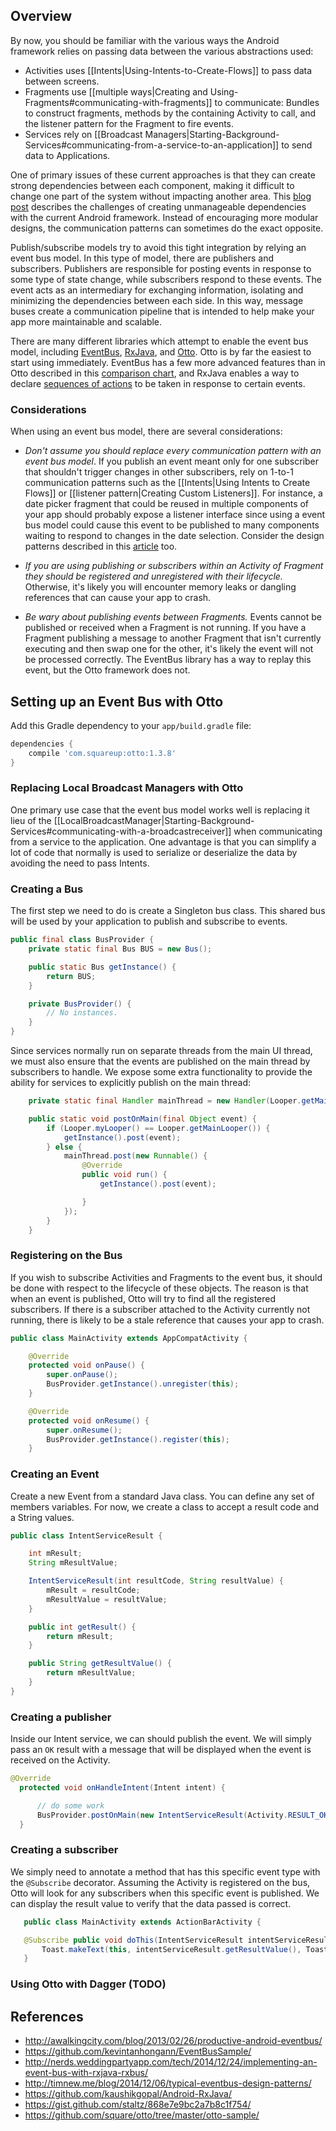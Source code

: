 ## Overview

By now, you should be familiar with the various ways the Android framework relies on passing data between the various abstractions used:

 * Activities uses [[Intents|Using-Intents-to-Create-Flows]] to pass data between screens.
 * Fragments use [[multiple ways|Creating and Using-Fragments#communicating-with-fragments]] to communicate: Bundles to construct fragments, methods by the containing Activity to call, and the listener pattern for the Fragment to fire events.
 * Services rely on [[Broadcast Managers|Starting-Background-Services#communicating-from-a-service-to-an-application]] to send data to Applications.

One of primary issues of these current approaches is that they can create strong dependencies between each component, making it difficult to change one part of the system without impacting another area.  This [blog post](https://corner.squareup.com/2012/07/otto.html) describes the challenges of creating unmanageable dependencies with the current Android framework.  Instead of encouraging more modular designs, the communication patterns can sometimes do the exact opposite.

Publish/subscribe models try to avoid this tight integration by relying an event bus model.  In this type of model, there are publishers and subscribers.  Publishers are responsible for posting events in response to some type of state change, while subscribers respond to these events.  The event acts as an intermediary for exchanging information, isolating and minimizing the dependencies between each side.  In this way, message buses create a communication pipeline that is intended to help make your app more maintainable and scalable.

There are many different libraries which attempt to enable the event bus model, including [EventBus](https://github.com/greenrobot/EventBus), [RxJava](https://github.com/ReactiveX/RxJava), and [Otto](https://github.com/square/otto).   Otto is by far the easiest to start using immediately.  EventBus has a few more advanced features than in Otto described in this [comparison chart](http://timnew.me/blog/2014/09/14/otto-and-android-annotations-compatibility-issue-analysis/), and RxJava enables
a way to declare [sequences of actions](http://www.infoq.com/news/2014/11/android-rxjava-at-soundcloud) to be taken in response to certain events.  

### Considerations

When using an event bus model, there are several considerations:
  * *Don't assume you should replace every communication pattern with an event bus model*.  If you publish an event meant only for one subscriber that shouldn't trigger changes in other subscribers, rely on 1-to-1 communication patterns such as the [[Intents|Using Intents to Create Flows]] or [[listener pattern|Creating Custom Listeners]].  For instance, a date picker fragment that could be reused in multiple components of your app should probably expose a listener interface since using a event bus model could cause this event to be published to many components waiting to respond to changes in the date selection.    Consider the design patterns described in this [article](http://timnew.me/blog/2014/12/06/typical-eventbus-design-patterns/) too.

  * *If you are using publishing or subscribers within an Activity of Fragment they should be registered and unregistered with their lifecycle.*  Otherwise, it's likely you will encounter memory leaks or dangling references that can cause your app to crash.

  * *Be wary about publishing events between Fragments.*  Events cannot be published or received when a Fragment is not running.  If you have a Fragment publishing a message to another Fragment that isn't currently executing and then swap one for the other, it's likely the event will not be processed correctly.   The EventBus library has a way
  to replay this event, but the Otto framework does not.


## Setting up an Event Bus with Otto

Add this Gradle dependency to your `app/build.gradle` file:

```gradle
dependencies {
    compile 'com.squareup:otto:1.3.8'
}
```

### Replacing Local Broadcast Managers with Otto

One primary use case that the event bus model works well is replacing it lieu of the [[LocalBroadcastManager|Starting-Background-Services#communicating-with-a-broadcastreceiver]] when communicating from a service to the application.   One advantage is that you can simplify a lot of code that normally is used to serialize or deserialize the data by avoiding the need to pass Intents.

### Creating a Bus

The first step we need to do is create a Singleton bus class.   This shared bus will be used by your application
to publish and subscribe to events.  

```java
public final class BusProvider {
    private static final Bus BUS = new Bus();

    public static Bus getInstance() {
        return BUS;
    }

    private BusProvider() {
        // No instances.
    }
}
```

Since services normally run on separate threads from the main UI thread, we must also ensure that the events are published on the main thread by subscribers to handle.  We expose some extra functionality to provide the ability for services to explicitly publish on the main thread:

```java
    private static final Handler mainThread = new Handler(Looper.getMainLooper());

    public static void postOnMain(final Object event) {
        if (Looper.myLooper() == Looper.getMainLooper()) {
            getInstance().post(event);
        } else {
            mainThread.post(new Runnable() {
                @Override
                public void run() {
                    getInstance().post(event);

                }
            });
        }
    }
```

### Registering on the Bus

If you wish to subscribe Activities and Fragments to the event bus, it should be done with respect to the lifecycle
of these objects.  The reason is that when an event is published, Otto will try to find all the registered subscribers.
If there is a subscriber attached to the Activity currently not running, there is likely to be a stale reference
that causes your app to crash.

```java
public class MainActivity extends AppCompatActivity {

    @Override
    protected void onPause() {
        super.onPause();
        BusProvider.getInstance().unregister(this);
    }

    @Override
    protected void onResume() {
        super.onResume();
        BusProvider.getInstance().register(this);
    }
```

### Creating an Event

Create a new Event from a standard Java class.   You can define any set of members variables.  For now, we
create a class to accept a result code and a String values.

```java
public class IntentServiceResult {

    int mResult;
    String mResultValue;

    IntentServiceResult(int resultCode, String resultValue) {
        mResult = resultCode;
        mResultValue = resultValue;
    }

    public int getResult() {
        return mResult;
    }

    public String getResultValue() {
        return mResultValue;
    }
}
```

### Creating a publisher

Inside our Intent service, we can should publish the event.  We will simply pass an `OK` result with
a message that will be displayed when the event is received on the Activity.

```java
@Override
  protected void onHandleIntent(Intent intent) {

      // do some work
      BusProvider.postOnMain(new IntentServiceResult(Activity.RESULT_OK, "done!!"));
  }
```

### Creating a subscriber

We simply need to annotate a method that has this specific event type with the `@Subscribe` decorator.
Assuming the Activity is registered on the bus, Otto will look for any subscribers when this specific event
is published.  We can display the result value to verify that the data passed is correct.

```java
   public class MainActivity extends ActionBarActivity {

   @Subscribe public void doThis(IntentServiceResult intentServiceResult) {
       Toast.makeText(this, intentServiceResult.getResultValue(), Toast.LENGTH_SHORT).show();
   }
```

### Using Otto with Dagger (TODO)

## References

* <http://awalkingcity.com/blog/2013/02/26/productive-android-eventbus/>
* <https://github.com/kevintanhongann/EventBusSample/>
* <http://nerds.weddingpartyapp.com/tech/2014/12/24/implementing-an-event-bus-with-rxjava-rxbus/>
* <http://timnew.me/blog/2014/12/06/typical-eventbus-design-patterns/>
* <https://github.com/kaushikgopal/Android-RxJava/>
* <https://gist.github.com/staltz/868e7e9bc2a7b8c1f754/>
* <https://github.com/square/otto/tree/master/otto-sample/>